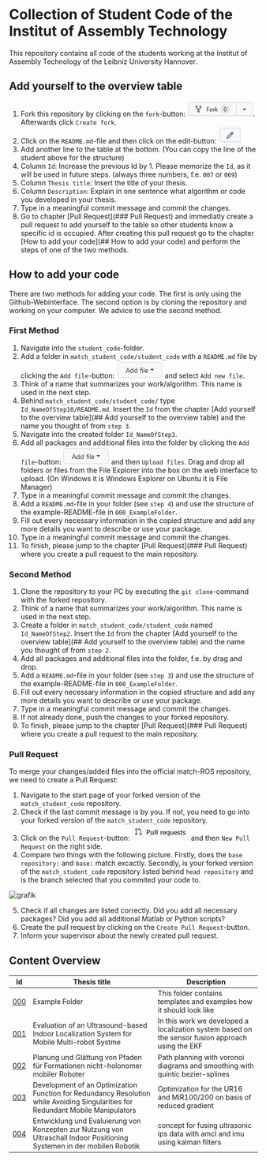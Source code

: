# Collection of Student Code of the Institut of Assembly Technology
This repository contains all code of the students working at the Institut of Assembly Technology of the Leibniz University Hannover.

## Add yourself to the overview table
1. Fork this repository by clicking on the `fork`-button: ![ForkButton](documentation/fork_button.png). Afterwards click `Create fork`.
2. Click on the `README.md`-file and then click on the edit-button: ![EditButton](documentation/edit_button.png) 
3. Add another line to the table at the bottom. (You can copy the line of the student above for the structure)
4. Column `Id`: Increase the previous Id by 1. Please memorize the `Id`, as it will be used in future steps. (always three numbers, f.e. `007` or `069`)
5. Column `Thesis title`: Insert the title of your thesis.
6. Column `Description`: Explain in one sentence what algorithm or code you developed in your thesis.
7. Type in a meaningful commit message and commit the changes.
8. Go to chapter [Pull Request](### Pull Request) and immediatly create a pull request to add yourself to the table so other students know a specific id is occupied. After creating this pull request go to the chapter [How to add your code](## How to add your code) and perform the steps of one of the two methods.

## How to add your code
There are two methods for adding your code. The first is only using the Github-Webinterface. The second option is by cloning the repository and working on your computer. We advice to use the second method.

### First Method
1. Navigate into the `student_code`-folder.
2. Add a folder in `match_student_code/student_code` with a `README.md` file by clicking the `Add file`-button: ![AddFileButton](documentation/add_file_button.png) and select `Add new file`. 
3. Think of a name that summarizes your work/algorithm. This name is used in the next step.
4. Behind `match_student_code/student_code/` type `Id_NameOfStep10/README.md`. Insert the `Id` from the chapter [Add yourself to the overview table](## Add yourself to the overview table) and the name you thought of from `step 3`.
5. Navigate into the created folder `Id_NameOfStep3`.
6. Add all packages and additional files into the folder by clicking the `Add file`-button: ![AddFileButton](documentation/add_file_button.png) and then `Upload files`. Drag and drop all folders or files from the File Explorer into the box on the web interface to upload. (On Windows it is Windows Explorer on Ubuntu it is File Manager)
7. Type in a meaningful commit message and commit the changes.
8. Add a `README.md`-file in your folder (see `step 4`) and use the structure of the example-README-file in `000_ExampleFolder`.
9. Fill out every necessary information in the copied structure and add any more details you want to describe or use your package.
10. Type in a meaningful commit message and commit the changes.
11. To finish, please jump to the chapter [Pull Request](### Pull Request) where you create a pull request to the main repository.

### Second Method
1. Clone the repository to your PC by executing the `git clone`-command with the forked repository.
2. Think of a name that summarizes your work/algorithm. This name is used in the next step.
3. Create a folder in `match_student_code/student_code` named `Id_NameOfStep2`. Insert the `Id` from the chapter [Add yourself to the overview table](## Add yourself to the overview table) and the name you thought of from `step 2`.
4. Add all packages and additional files into the folder, f.e. by drag and drop.
5. Add a `README.md`-file in your folder (see `step 3`) and use the structure of the example-README-file in `000_ExampleFolder`.
6. Fill out every necessary information in the copied structure and add any more details you want to describe or use your package.
7. Type in a meaningful commit message and commit the changes.
8. If not already done, push the changes to your forked repository.
9. To finish, please jump to the chapter [Pull Request](### Pull Request) where you create a pull request to the main repository.

### Pull Request
To merge your changes/added files into the official match-ROS repository, we need to create a Pull Request:
1. Navigate to the start page of your forked version of the `match_student_code` repository.
2. Check if the last commit message is by you. If not, you need to go into your forked version of the `match_student_code` repository.
3. Click on the `Pull Request`-button: ![PullRequestButton](documentation/pull_request_button.png) and then `New Pull Request` on the right side.
4. Compare two things with the following picture. Firstly, does the `base repository:` and `base:` match excactly. Secondly, is your forked version of the `match_student_code` repository listed behind `head repository` and is the branch selected that you commited your code to. 

![grafik](https://user-images.githubusercontent.com/50292612/211014212-b623642f-1ab7-4cd2-b9cb-03a260362e44.png)

5. Check if all changes are listed correctly. Did you add all necessary packages? Did you add all additional Matlab or Python scripts?
6. Create the pull request by clicking on the `Create Pull Request`-button.
7. Inform your supervisor about the newly created pull request.

## Content Overview
| Id | Thesis title | Description |
| --- | --- | --- |
| [000](student_code/000_ExampleFolder/README.md) | Example Folder | This folder contains templates and examples how it should look like |
| [001](student_code/001_UltrasoundBasedLocalization/README.md) | Evaluation of an Ultrasound-based Indoor Localization System for Mobile Multi-robot Systme | In this work we developed a localization system based on the sensor fusion approach using the EKF|
| [002](student_code/002_SplinedVoronoiPlanner/README.md) | Planung und Glättung von Pfaden für Formationen nicht-holonomer mobiler Roboter | Path planning with voronoi diagrams and smoothing with quintic bezier-splines |
| [003](student_code/003_RedundancyRes/Readme.md) | Development of an Optimization Function for Redundancy Resolution while Avoiding Singularities for Redundant Mobile Manipulators | Optimization for the UR16 and MiR100/200 on basis of reduced gradient |
| [004](student_code/004_ips_sensor_fusion/README.md) | Entwicklung und Evaluierung von Konzepten zur Nutzung von Ultraschall Indoor Positioning Systemen in der mobilen Robotik | concept for fusing ultrasonic ips data with amcl and imu using kalman filters |
